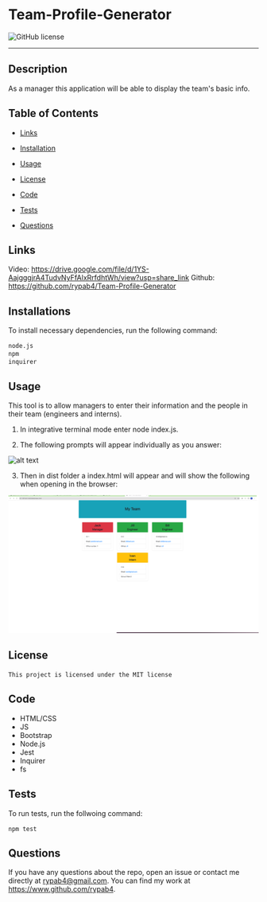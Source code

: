 # Team-Profile-Generator
![GitHub license](https://img.shields.io/badge/License-MIT-blue.svg)

***
## Description
As a manager this application will be able to display the team's basic info.


## Table of Contents
* [Links](#links)

* [Installation](#installation)

* [Usage](#usage)

* [License](#license)

* [Code](#code)

* [Tests](#tests)

* [Questions](#questions)

## Links
Video: https://drive.google.com/file/d/1YS-AajgggjrA4TudvNyFfAlxRrfdhtWh/view?usp=share_link
Github: https://github.com/rypab4/Team-Profile-Generator

## Installations 

To install necessary dependencies, run the following command:

```
node.js
npm
inquirer
```


## Usage
This tool is to allow managers to enter their information and the people in their team (engineers and interns).  
1.  In integrative terminal mode enter node index.js.

2.  The following prompts will appear individually as you answer:

![alt text](./images/README_md_%E2%80%94_Team-Profile-Generator.png)

3.  Then in dist folder a index.html will appear and will show the following when opening in the browser:

![alt text](./images/browser__10_42_PM.png)


## License
    
    This project is licensed under the MIT license


## Code
* HTML/CSS
* JS
* Bootstrap
* Node.js
* Jest
* Inquirer
* fs



## Tests
To run tests, run the follwoing command:
```
npm test
```

## Questions
If you have any questions about the repo, open an issue or contact me directly at rypab4@gmail.com.  You can find my work at https://www.github.com/rypab4.